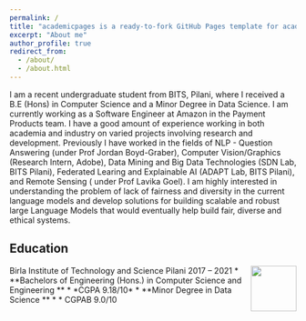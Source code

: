```yaml
---
permalink: /
title: "academicpages is a ready-to-fork GitHub Pages template for academic personal websites"
excerpt: "About me"
author_profile: true
redirect_from: 
  - /about/
  - /about.html
---
```


I am a recent undergraduate student from BITS, Pilani, where I received a B.E (Hons) in Computer Science and a Minor Degree in Data Science. I am currently working as a Software Engineer at Amazon in the Payment Products team. I have a good amount of experience working in both academia and industry on varied projects involving research and development. Previously I have worked in the fields of NLP - Question Answering (under Prof Jordan Boyd-Graber), Computer Vision/Graphics (Research Intern, Adobe), Data Mining and Big Data Technologies (SDN Lab, BITS Pilani), Federated Learing and Explainable AI (ADAPT Lab, BITS Pilani), and Remote Sensing ( under Prof Lavika Goel). I am highly interested in understanding the problem of lack of fairness and diversity in the current language models and develop solutions for building scalable and robust large Language Models that would eventually help build fair, diverse and ethical systems.

## Education
<img align="right" src="/files/figures/BITS/logo.png" height = 'auto' width = '80'>
Birla Institute of Technology and Science Pilani 2017 – 2021
* **Bachelors of Engineering (Hons.) in Computer Science and Engineering **
* *CGPA 9.18/10*
* **Minor Degree in Data Science **  
* * CGPAB 9.0/10


